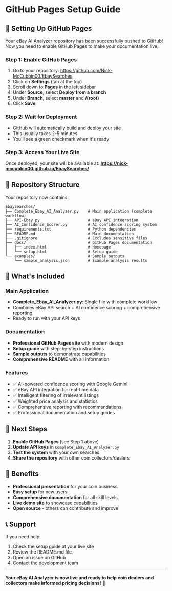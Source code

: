 # GitHub Pages Setup Guide

## 🚀 Setting Up GitHub Pages

Your eBay AI Analyzer repository has been successfully pushed to GitHub! Now you need to enable GitHub Pages to make your documentation live.

### Step 1: Enable GitHub Pages

1. Go to your repository: https://github.com/Nick-McCubbin00/EbaySearches
2. Click on **Settings** (tab at the top)
3. Scroll down to **Pages** in the left sidebar
4. Under **Source**, select **Deploy from a branch**
5. Under **Branch**, select **master** and **/(root)**
6. Click **Save**

### Step 2: Wait for Deployment

- GitHub will automatically build and deploy your site
- This usually takes 2-5 minutes
- You'll see a green checkmark when it's ready

### Step 3: Access Your Live Site

Once deployed, your site will be available at:
**https://nick-mccubbin00.github.io/EbaySearches/**

## 📁 Repository Structure

Your repository now contains:

```
EbaySearches/
├── Complete_Ebay_AI_Analyzer.py    # Main application (complete workflow)
├── API-Ebay.py                     # eBay API integration
├── AI_Confidence_Scorer.py         # AI confidence scoring system
├── requirements.txt                # Python dependencies
├── README.md                       # Main documentation
├── .gitignore                      # Excludes sensitive files
├── docs/                           # GitHub Pages documentation
│   ├── index.html                  # Homepage
│   └── setup.html                  # Setup guide
└── examples/                       # Sample outputs
    └── sample_analysis.json        # Example analysis results
```

## 🎯 What's Included

### Main Application
- **Complete_Ebay_AI_Analyzer.py**: Single file with complete workflow
- Combines eBay API search + AI confidence scoring + comprehensive reporting
- Ready to run with your API keys

### Documentation
- **Professional GitHub Pages site** with modern design
- **Setup guide** with step-by-step instructions
- **Sample outputs** to demonstrate capabilities
- **Comprehensive README** with all information

### Features
- ✅ AI-powered confidence scoring with Google Gemini
- ✅ eBay API integration for real-time data
- ✅ Intelligent filtering of irrelevant listings
- ✅ Weighted price analysis and statistics
- ✅ Comprehensive reporting with recommendations
- ✅ Professional documentation and setup guides

## 🔧 Next Steps

1. **Enable GitHub Pages** (see Step 1 above)
2. **Update API keys** in `Complete_Ebay_AI_Analyzer.py`
3. **Test the system** with your own searches
4. **Share the repository** with other coin collectors/dealers

## 🌟 Benefits

- **Professional presentation** for your coin business
- **Easy setup** for new users
- **Comprehensive documentation** for all skill levels
- **Live demo site** to showcase capabilities
- **Open source** - others can contribute and improve

## 📞 Support

If you need help:
1. Check the setup guide at your live site
2. Review the README.md file
3. Open an issue on GitHub
4. Contact the development team

---

**Your eBay AI Analyzer is now live and ready to help coin dealers and collectors make informed pricing decisions!** 🎉 